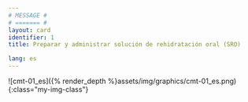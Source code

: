 ```yaml
---
# MESSAGE #
# ======= #
layout: card
identifier: 1
title: Preparar y administrar solución de rehidratación oral (SRO)

lang: es
---
```


![cmt-01_es]({% render_depth %}assets/img/graphics/cmt-01_es.png){:class="my-img-class"}
